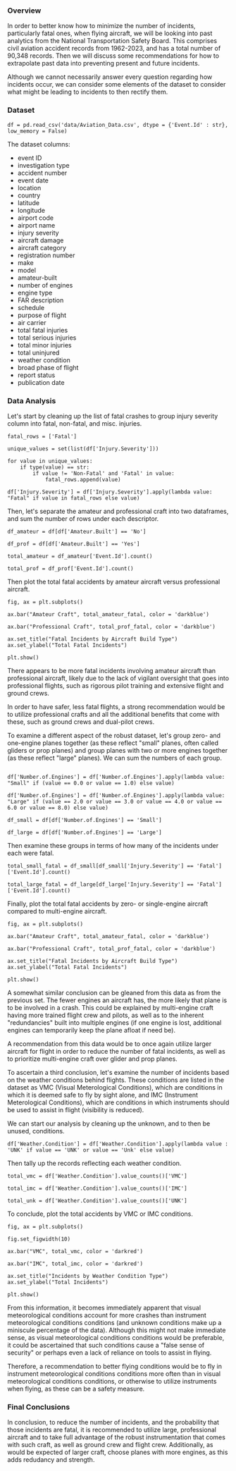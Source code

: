 ### Overview

In order to better know how to minimize the number of incidents, particularly fatal ones, when flying aircraft, we will be looking into past analytics from the National Transportation Safety Board. This comprises civil aviation accident records from 1962-2023, and has a total number of 90,348 records. Then we will discuss some recommendations for how to extrapolate past data into preventing present and future incidents.

Although we cannot necessarily answer every question regarding how incidents occur, we can consider some elements of the dataset to consider what might be leading to incidents to then rectify them.

### Dataset

```
df = pd.read_csv('data/Aviation_Data.csv', dtype = {'Event.Id' : str}, low_memory = False)
```

The dataset columns:
- event ID
- investigation type
- accident number
- event date
- location
- country
- latitude
- longitude
- airport code
- airport name
- injury severity
- aircraft damage
- aircraft category
- registration number
- make
- model
- amateur-built
- number of engines
- engine type
- FAR description
- schedule
- purpose of flight
- air carrier
- total fatal injuries
- total serious injuries
- total minor injuries
- total uninjured
- weather condition
- broad phase of flight
- report status
- publication date



### Data Analysis

Let's start by cleaning up the list of fatal crashes to group injury severity column into fatal, non-fatal, and misc. injuries.

```
fatal_rows = ['Fatal']

unique_values = set(list(df['Injury.Severity']))

for value in unique_values:
    if type(value) == str:
        if value != 'Non-Fatal' and 'Fatal' in value:
            fatal_rows.append(value)

df['Injury.Severity'] = df['Injury.Severity'].apply(lambda value: "Fatal" if value in fatal_rows else value)
```

Then, let's separate the amateur and professional craft into two dataframes, and sum the number of rows under each descriptor.

```
df_amateur = df[df['Amateur.Built'] == 'No']

df_prof = df[df['Amateur.Built'] == 'Yes']
```

```
total_amateur = df_amateur['Event.Id'].count()

total_prof = df_prof['Event.Id'].count()
```

Then plot the total fatal accidents by amateur aircraft versus professional aircraft.

```
fig, ax = plt.subplots()

ax.bar("Amateur Craft", total_amateur_fatal, color = 'darkblue')

ax.bar("Professional Craft", total_prof_fatal, color = 'darkblue')

ax.set_title("Fatal Incidents by Aircraft Build Type")
ax.set_ylabel("Total Fatal Incidents")

plt.show()
```



There appears to be more fatal incidents involving amateur aircraft than professional aircraft, likely due to the lack of vigilant oversight that goes into professional flights, such as rigorous pilot training and extensive flight and ground crews.

In order to have safer, less fatal flights, a strong recommendation would be to utilize professional crafts and all the additional benefits that come with these, such as ground crews and dual-pilot crews.



To examine a different aspect of the robust dataset, let's group zero- and one-engine planes together (as these reflect "small" planes, often called gliders or prop planes) and group planes with two or more engines together (as these reflect "large" planes). We can sum the numbers of each group.

```

df['Number.of.Engines'] = df['Number.of.Engines'].apply(lambda value: "Small" if (value == 0.0 or value == 1.0) else value)

df['Number.of.Engines'] = df['Number.of.Engines'].apply(lambda value: "Large" if (value == 2.0 or value == 3.0 or value == 4.0 or value == 6.0 or value == 8.0) else value)
```

```
df_small = df[df['Number.of.Engines'] == 'Small']

df_large = df[df['Number.of.Engines'] == 'Large']
```

Then examine these groups in terms of how many of the incidents under each were fatal.

```
total_small_fatal = df_small[df_small['Injury.Severity'] == 'Fatal']['Event.Id'].count()

total_large_fatal = df_large[df_large['Injury.Severity'] == 'Fatal']['Event.Id'].count()
```

Finally, plot the total fatal accidents by zero- or single-engine aircraft compared to multi-engine aircraft.

```
fig, ax = plt.subplots()

ax.bar("Amateur Craft", total_amateur_fatal, color = 'darkblue')

ax.bar("Professional Craft", total_prof_fatal, color = 'darkblue')

ax.set_title("Fatal Incidents by Aircraft Build Type")
ax.set_ylabel("Total Fatal Incidents")

plt.show()
```

A somewhat similar conclusion can be gleaned from this data as from the previous set. The fewer engines an aircraft has, the more likely that plane is to be involved in a crash. This could be explained by multi-engine craft having more trained flight crew and pilots, as well as to the inherent "redundancies" built into multiple engines (if one engine is lost, additional engines can temporarily keep the plane afloat if need be).

A recommendation from this data would be to once again utilize larger aircraft for flight in order to reduce the number of fatal incidents, as well as to prioritize multi-engine craft over glider and prop planes.



To ascertain a third conclusion, let's examine the number of incidents based on the weather conditions behind flights. These conditions are listed in the dataset as VMC (Visual Meterological Conditions), which are conditions in which it is deemed safe to fly by sight alone, and IMC (Instrument Meterological Conditions), which are conditions in which instruments should be used to assist in flight (visibility is reduced).

We can start our analysis by cleaning up the unknown, and to then be unused, conditions.

```
df['Weather.Condition'] = df['Weather.Condition'].apply(lambda value : 'UNK' if value == 'UNK' or value == 'Unk' else value)
```

Then tally up the records reflecting each weather condition.

```
total_vmc = df['Weather.Condition'].value_counts()['VMC']

total_imc = df['Weather.Condition'].value_counts()['IMC']

total_unk = df['Weather.Condition'].value_counts()['UNK']
```

To conclude, plot the total accidents by VMC or IMC conditions.

```
fig, ax = plt.subplots()

fig.set_figwidth(10)

ax.bar("VMC", total_vmc, color = 'darkred')

ax.bar("IMC", total_imc, color = 'darkred')

ax.set_title("Incidents by Weather Condition Type")
ax.set_ylabel("Total Incidents")

plt.show()
```

From this information, it becomes immediately apparent that visual meteorological conditions account for more crashes than instrument meteorological conditions conditions (and unknown conditions make up a miniscule percentage of the data). Although this might not make immediate sense, as visual meteorological conditions conditions would be preferable, it could be ascertained that such conditions cause a "false sense of security" or perhaps even a lack of reliance on tools to assist in flying.

Therefore, a recommendation to better flying conditions would be to fly in instrument meteorological conditions conditions more often than in visual meteorological conditions conditions, or otherwise to utilize instruments when flying, as these can be a safety measure.



### Final Conclusions

In conclusion, to reduce the number of incidents, and the probability that those incidents are fatal, it is recommended to utilize large, professional aircraft and to take full advantage of the robust instrumentation that comes with such craft, as well as ground crew and flight crew. Additionally, as would be expected of larger craft, choose planes with more engines, as this adds redudancy and strength.